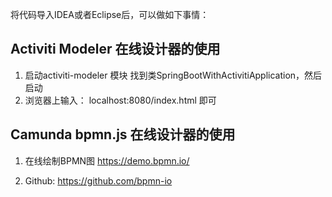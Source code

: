 将代码导入IDEA或者Eclipse后，可以做如下事情：

## Activiti Modeler 在线设计器的使用
1. 启动activiti-modeler 模块
找到类SpringBootWithActivitiApplication，然后启动
2. 浏览器上输入： localhost:8080/index.html 即可


## Camunda bpmn.js 在线设计器的使用
1. 在线绘制BPMN图
https://demo.bpmn.io/

2. Github: https://github.com/bpmn-io


